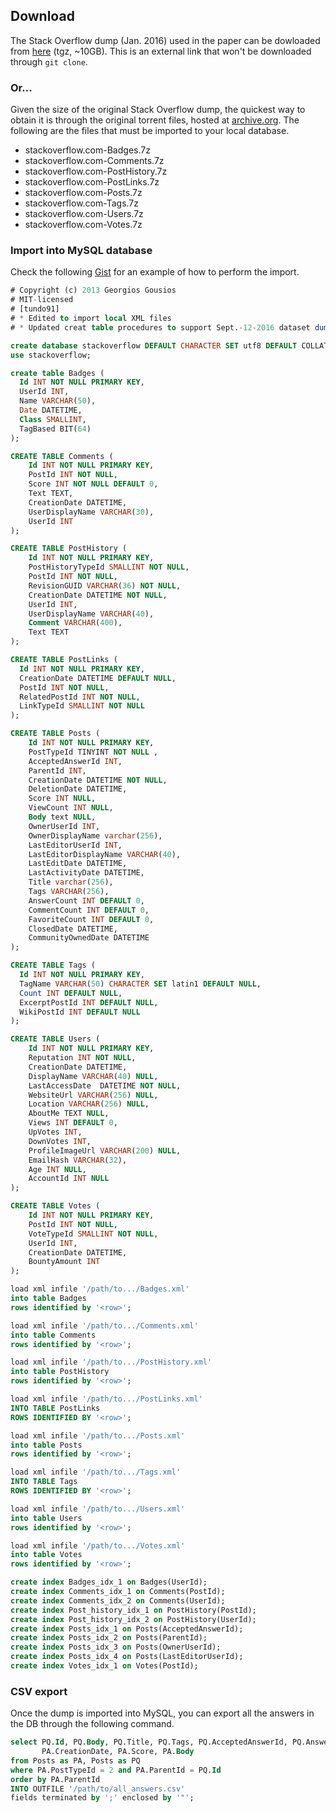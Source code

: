 ## Download
The Stack Overflow dump (Jan. 2016) used in the paper can be dowloaded from [here](https://mega.nz/#!JccinSTL!i2gC2ydSybxou-ERpcCsiVk0Q9ugtOzT9ZJsVNvXU18) (tgz, ~10GB). This is an external link that won't be downloaded through `git clone`.

### Or...
Given the size of the original Stack Overflow dump, the quickest way to obtain it is through the original torrent files, hosted at [archive.org](https://archive.org/download/stackexchange). The following are the files that must be imported to your local database.

* stackoverflow.com-Badges.7z
* stackoverflow.com-Comments.7z
* stackoverflow.com-PostHistory.7z
* stackoverflow.com-PostLinks.7z
* stackoverflow.com-Posts.7z
* stackoverflow.com-Tags.7z
* stackoverflow.com-Users.7z
* stackoverflow.com-Votes.7z

### Import into MySQL database
Check the following [Gist](https://gist.github.com/tundo91/1e074af39d90629252a7df3fc1066397) for an example of how to perform the import.
```sql
# Copyright (c) 2013 Georgios Gousios
# MIT-licensed
# [tundo91] 
# * Edited to import local XML files
# * Updated creat table procedures to support Sept.-12-2016 dataset dump version

create database stackoverflow DEFAULT CHARACTER SET utf8 DEFAULT COLLATE utf8_general_ci;
use stackoverflow;

create table Badges (
  Id INT NOT NULL PRIMARY KEY,
  UserId INT,
  Name VARCHAR(50),
  Date DATETIME,
  Class SMALLINT,
  TagBased BIT(64)
);

CREATE TABLE Comments (
    Id INT NOT NULL PRIMARY KEY,
    PostId INT NOT NULL,
    Score INT NOT NULL DEFAULT 0,
    Text TEXT,
    CreationDate DATETIME,
    UserDisplayName VARCHAR(30),
    UserId INT
);

CREATE TABLE PostHistory (
    Id INT NOT NULL PRIMARY KEY,
    PostHistoryTypeId SMALLINT NOT NULL,
    PostId INT NOT NULL,
    RevisionGUID VARCHAR(36) NOT NULL,
    CreationDate DATETIME NOT NULL,
    UserId INT,
    UserDisplayName VARCHAR(40),
    Comment VARCHAR(400),
    Text TEXT
);

CREATE TABLE PostLinks (
  Id INT NOT NULL PRIMARY KEY,
  CreationDate DATETIME DEFAULT NULL,
  PostId INT NOT NULL,
  RelatedPostId INT NOT NULL,
  LinkTypeId SMALLINT NOT NULL
);

CREATE TABLE Posts (
    Id INT NOT NULL PRIMARY KEY,
    PostTypeId TINYINT NOT NULL ,
    AcceptedAnswerId INT,
    ParentId INT,
    CreationDate DATETIME NOT NULL,
    DeletionDate DATETIME,
    Score INT NULL,
    ViewCount INT NULL,
    Body text NULL,
    OwnerUserId INT,
    OwnerDisplayName varchar(256),
    LastEditorUserId INT,
    LastEditorDisplayName VARCHAR(40),
    LastEditDate DATETIME,
    LastActivityDate DATETIME,
    Title varchar(256),
    Tags VARCHAR(256),
    AnswerCount INT DEFAULT 0,
    CommentCount INT DEFAULT 0,
    FavoriteCount INT DEFAULT 0,
    ClosedDate DATETIME,
    CommunityOwnedDate DATETIME
);

CREATE TABLE Tags (
  Id INT NOT NULL PRIMARY KEY,
  TagName VARCHAR(50) CHARACTER SET latin1 DEFAULT NULL,
  Count INT DEFAULT NULL,
  ExcerptPostId INT DEFAULT NULL,
  WikiPostId INT DEFAULT NULL
);

CREATE TABLE Users (
    Id INT NOT NULL PRIMARY KEY,
    Reputation INT NOT NULL,
    CreationDate DATETIME,
    DisplayName VARCHAR(40) NULL,
    LastAccessDate  DATETIME NOT NULL,
    WebsiteUrl VARCHAR(256) NULL,
    Location VARCHAR(256) NULL,
    AboutMe TEXT NULL,
    Views INT DEFAULT 0,
    UpVotes INT,
    DownVotes INT,
    ProfileImageUrl VARCHAR(200) NULL,
    EmailHash VARCHAR(32),
    Age INT NULL,
    AccountId INT NULL
);

CREATE TABLE Votes (
    Id INT NOT NULL PRIMARY KEY,
    PostId INT NOT NULL,
    VoteTypeId SMALLINT NOT NULL,
    UserId INT,
    CreationDate DATETIME,
    BountyAmount INT
);

load xml infile '/path/to.../Badges.xml'
into table Badges
rows identified by '<row>';

load xml infile '/path/to.../Comments.xml'
into table Comments
rows identified by '<row>';

load xml infile '/path/to.../PostHistory.xml'
into table PostHistory
rows identified by '<row>';

load xml infile '/path/to.../PostLinks.xml'
INTO TABLE PostLinks
ROWS IDENTIFIED BY '<row>';

load xml infile '/path/to.../Posts.xml'
into table Posts
rows identified by '<row>';

load xml infile '/path/to.../Tags.xml'
INTO TABLE Tags
ROWS IDENTIFIED BY '<row>';

load xml infile '/path/to.../Users.xml'
into table Users
rows identified by '<row>';

load xml infile '/path/to.../Votes.xml'
into table Votes
rows identified by '<row>';

create index Badges_idx_1 on Badges(UserId);
create index Comments_idx_1 on Comments(PostId);
create index Comments_idx_2 on Comments(UserId);
create index Post_history_idx_1 on PostHistory(PostId);
create index Post_history_idx_2 on PostHistory(UserId);
create index Posts_idx_1 on Posts(AcceptedAnswerId);
create index Posts_idx_2 on Posts(ParentId);
create index Posts_idx_3 on Posts(OwnerUserId);
create index Posts_idx_4 on Posts(LastEditorUserId);
create index Votes_idx_1 on Votes(PostId);
```
### CSV export
Once the dump is imported into MySQL, you can export all the answers in the DB through the following command.
```sql
select PQ.Id, PQ.Body, PQ.Title, PQ.Tags, PQ.AcceptedAnswerId, PQ.AnswerCount, PQ.CreationDate, PA.Id,
       PA.CreationDate, PA.Score, PA.Body
from Posts as PA, Posts as PQ   
where PA.PostTypeId = 2 and PA.ParentId = PQ.Id
order by PA.ParentId
INTO OUTFILE '/path/to/all_answers.csv' 
fields terminated by ';' enclosed by '"';
```
